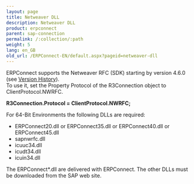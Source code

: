 ```yaml
---
layout: page
title: Netweaver DLL
description: Netweaver DLL
product: erpconnect
parent: sap-connection
permalink: /:collection/:path
weight: 5
lang: en_GB
old_url: /ERPConnect-EN/default.aspx?pageid=netweaver-dll
---
```


ERPConnect supports the Netweaver RFC (SDK) starting by version 4.6.0 (see [Version History](https://my.theobald-software.com/index.php?/Knowledgebase/Article/View/82/52/erpconnect-version-history)).  
To use it, set the Property Protocol of the R3Connection object to ClientProtocol.NWRFC. 

**R3Connection.Protocol = ClientProtocol.NWRFC;**

For 64-Bit Environments the following DLLs are required:
- ERPConnect20.dll or ERPConnect35.dll or ERPConnect40.dll or ERPConnect45.dll
- sapnwrfc.dll
- icuuc34.dll
- icudt34.dll
- icuin34.dll 

The ERPConnect*.dll are delivered with ERPConnect. The other DLLs must be downloaded from the SAP web site.

